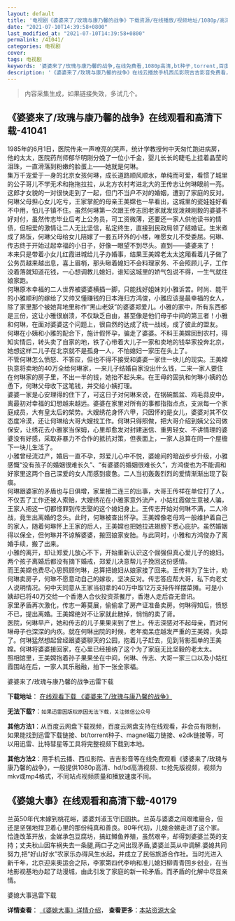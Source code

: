 ```yaml
---
layout: default
title: '电视剧《婆婆来了/玫瑰与康乃馨的战争》下载资源/在线播放/视频地址/1080p/高清/蓝光'
date: "2021-07-10T14:39:58+0800"
last_modified_at: "2021-07-10T14:39:58+0800"
permalink: /41041/
categories: 电视剧
cover:
tags: 电视剧
keywords: '婆婆来了/玫瑰与康乃馨的战争,在线免费看,1080p高清,bt种子,torrent,百度云盘,magnet,磁力链,迅雷下载资源'
description: '《婆婆来了/玫瑰与康乃馨的战争》在线云播放手机西瓜影院吉吉影音免费看，1080p高清bd/hd未删减完整版和tc抢先枪版，mkv/mp4格式，附带bt/torrent种子、magnet/磁力链、百度云盘、网盘资源迅雷下载链接'
---
```


>内容采集生成，如果链接失效，多试几个。


## 《婆婆来了/玫瑰与康乃馨的战争》在线观看和高清下载-41041

1985年的6月1日，医院传来一声嘹亮的哭声，统计学教授何中天匆忙跑进病房，他的太太，医院药剂师郁华明刚分娩了一位小千金，婴儿长长的睫毛上挂着晶莹的泪珠，一直滑落到粉嫩的脸蛋上——她就是何琳。<br />集万千宠爱于一身的北京女孩何琳，成长道路顺风顺水，单纯而可爱，看惯了城里的公子哥儿不学无术和拖拖拉拉，从北方农村考进北大的王传志让何琳眼前一亮。这郎才女貌的一对很快走到了一起，但门不当户不对的婚姻，遭到了家庭的反对。何琳父母担心女儿吃亏，王家掌舵的母亲王美嫦也一早看出，这城里的瓷娃娃好看不中用，怕儿子镇不住。虽然何琳第一次跟王传志回老家就发现泼辣刚毅的婆婆不好对付，虽然传志毕业后考上公务员，可工资微薄，还要还一家人供他读书的情债，但相爱的激情让二人无比坚信，私定终生，直接到民政局领了结婚证。生米煮成了熟饭，何琳父母给女儿陪嫁了一套五环外的小楼，唯愿女儿不受委屈。何琳、传志终于开始过起幸福的小日子，好像一眼望不到尽头。直到&mdash;—婆婆来了！<br />本来只是带着小女儿红霞进城给儿子办婚事，结果王美嫦老太太这厢看着儿子做了公务员越来越出息，喜上眉梢，那头瞅着媳妇不会料理家务、不会照顾儿子，工作没着落就知道花钱，一心想调教儿媳妇，谁知这城里的娇气包说不得，一生气就往娘家跑。<br />何琳原本幸福的二人世界被婆婆横插一脚，只能找好姐妹刘小雅诉苦。时尚、能干的小雅顺利的嫁给了又帅又懂赚钱的日本海归方鸿俊，小雅应该是最幸福的女人，除了家里那个被她背地里称作&ldquo;黑山老妖”的婆婆郑爱儿。小雅的家中，所有东西都是三份，这让小雅很崩溃，不仅缺乏自由，甚至像是他们母子中间的第三者！小雅和何琳，在面对婆婆这个问题上，很自然的达成了统一战线，成了彼此的盟友。<br />何琳在小姨和小雅的配合下，施计假怀孕，骗走了婆婆。不料王美嫦回到农村，得知实情后，转头卖了自家的地，铁了心带着大儿子一家和卖地的钱举家投奔北京，她想这样二儿子在北京就不是孤身一人，不怕媳妇一家压在头上了。<br />不管何琳怎么愤怒、不答应，但也不得不接受和婆婆一家住一块儿的现实。王美嫦执意将卖地的40万全给何琳家，一来儿子结婚自家没出什么钱，二来一家人要住在何琳家的房子里，不出一半的钱，她抬不起头来。在王母的固执和何琳小姨的怂恿下，何琳父母收下这笔钱，并交给小姨打理。<br />婆婆一家是心安理得的住下了，可这日子对何琳来说，在锅碗瓢盆、鸡毛蒜皮中，离最初对幸福的幻想越来越远。婆婆在家里对所有的事都指指点点，支派每一个家庭成员，大有皇太后的架势。大嫂绣花身怀六甲，只因怀的是女儿，婆婆对其不仅态度冷漠，还让何琳给大哥大嫂找工作。何琳只得照做，把大哥介绍到姨父公司做保安，让绣花去小雅家当保姆，心里却愈发对封建迷信、重男轻女、不讲情理的婆婆没有好感，采取非暴力不合作的抵抗对策，但表面上，一家人总算在同一个屋檐下一块儿生活了。<br />小雅曾经流过产，婚后一直不孕，郑爱儿心中不悦，婆媳间的暗战步步升级，小雅感慨&ldquo;没有孩子的婚姻很难长久&rdquo;、&ldquo;有婆婆的婚姻很难长久”，方鸿俊也为不能调和好家里这两个自己深爱的女人而感到疲惫。二人当初轰轰烈烈的爱情渐渐出现了裂痕。<br />何琳跟婆家的矛盾也与日俱增，家里接二连三的出事，大哥王传祥在单位打了人，不仅丢了工作还被人索赔，大嫂绣花在小雅家意外流产，小姑红霞做生意被人骗，王家人把这一切都怪罪到传志娶的这个媳妇身上。王传志开始对何琳不满，二人冷战，竟生出离婚的念头。此时，何琳被查出怀孕。王美嫦像老母鸡一般维护着自己的家人，随着何琳怀上王家的后人，王美嫦也把她拉进翅膀下悉心庇护。虽然婚姻得以保全，但何琳并不谅解婆婆，搬回娘家安胎。与此同时，小雅和方鸿俊办了离婚手续，搬了出来。<br />小雅的离开，却让郑爱儿放心不下，开始重新认识这个倔强但真心爱儿子的媳妇。两个孩子离婚后都没有摘下婚戒，郑爱儿决意帮儿子挽回这份感情。<br />而王美嫦也费尽心思照顾何琳，总算把媳妇从娘家接了回来。王传祥为了生计，劝何琳卖房子，何琳不愿意动自己的嫁妆，坚决反对。传志答应帮大哥，私下向老丈人说明情况。何中天同意从王家当初拿的40万中取12万支持传祥摆菜摊。可是小姨却已将40万交给一个香港人合伙投资茶餐厅，香港人走后杳无音讯。<br />家里矛盾再次激化，传志一筹莫展，偷偷拿了房产证准备卖房。何琳得知后，愤怒不已，提出离婚。王美嫦绝对不让家就此散掉，悄悄的卖了肾。<br />医院，何琳早产，她和传志的儿子果果来到了世上。传志深感对不起母亲，而对何琳母子也深深的内疚。就在何琳出院的时候，老年痴呆症越发严重的王美嫦，失踪了。何琳猛然想起曾经跟婆婆聊天的公园，抱着儿子赶去，见到背影孤单的王美嫦。何琳将婆婆接回家，在心里已经接纳了这个为了家庭无比坚毅的老太太。<br />照相馆里，王美嫦抱着孙子果果坐在中间，何琳、传志、大哥一家三口以及小姑红霞围站在后，一家人其乐融融，拍下一张全家福。


婆婆来了/玫瑰与康乃馨的战争迅雷下载

**下载地址**： [在线观看下载 《婆婆来了/玫瑰与康乃馨的战争》](https://www.993dy.com//vod-detail-id-11279.html) 


**无法下载?**：`如果迅雷因版权原因无法下载，关注微信公众号 `

**其他方法1**：从百度云网盘下载视频，百度云网盘支持在线观看，非会员有限制，如果能找到迅雷下载链接、bt/torrent种子、magnet磁力链接、e2dk链接等，可以用迅雷、比特彗星等工具将完整视频下载到本地。

**其他方法2**：用手机云播、西瓜影院、吉吉影音等在线免费观看《婆婆来了/玫瑰与康乃馨的战争》，一般提供1080p高清、hd/bd高清视频、tc抢先版视频，视频为mkv或mp4格式，不同站点视频质量和播放速度不同。


## 《婆媳大事》在线观看和高清下载-40179

兰英50年代末嫁到桃花峪，婆婆刘淑玉守旧固执。兰英与婆婆之间艰难磨合，但还是坚强地捍卫着心里的那份纯真和善良。80年代初，儿媳金娣走进了这个家。恰逢改革开放，金娣承包豆腐坊，搞虹鳟鱼养殖，虽然艰辛，却得到婆婆兰英的支持；丈夫秋山因车祸失去一条腿,两口子之间出现矛盾,婆婆兰英从中调解.婆媳共同努力,把&ldquo;好山好水”农家乐办得风生水起，并成立了民俗旅游合作社。当时光进入新千年，北京迎来奥运会之际，李家第四代李响和准儿媳妇柳青青回乡创业，在当地影视基地办起了动漫城，由此引发了家庭的新一轮矛盾。而矛盾的化解中尽显亲情。</p>


婆媳大事迅雷下载

**详情查看**： [《婆媳大事》详情介绍](/movie/40179/)， **查看更多**：[本站资源大全](/movie/t/all/)

